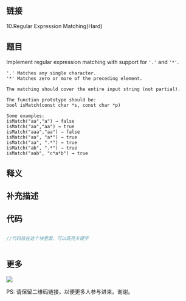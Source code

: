 ## 链接

10.Regular Expression Matching(Hard)

## 题目

Implement regular expression matching with support for `'.'` and `'*'`.

```
'.' Matches any single character.
'*' Matches zero or more of the preceding element.

The matching should cover the entire input string (not partial).

The function prototype should be:
bool isMatch(const char *s, const char *p)

Some examples:
isMatch("aa","a") → false
isMatch("aa","aa") → true
isMatch("aaa","aa") → false
isMatch("aa", "a*") → true
isMatch("aa", ".*") → true
isMatch("ab", ".*") → true
isMatch("aab", "c*a*b") → true
```



## 释义






## 补充描述






## 代码






```c++

//代码放在这个块里面，可以高亮关键字



```



## 更多

![](https://github.com/githubwoniu/learnprogram/blob/master/image/erweima.png)

PS: 请保留二维码链接，以便更多人参与进来。谢谢。